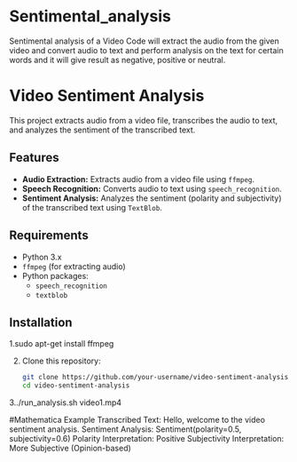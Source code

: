 # Sentimental_analysis
Sentimental analysis of a Video 
Code will extract the audio from the given video and convert audio to text and perform analysis on the text for certain words and it will give result as negative, positive or neutral.

# Video Sentiment Analysis

This project extracts audio from a video file, transcribes the audio to text, and analyzes the sentiment of the transcribed text.

## Features

- **Audio Extraction:** Extracts audio from a video file using `ffmpeg`.
- **Speech Recognition:** Converts audio to text using `speech_recognition`.
- **Sentiment Analysis:** Analyzes the sentiment (polarity and subjectivity) of the transcribed text using `TextBlob`.

## Requirements

- Python 3.x
- `ffmpeg` (for extracting audio)
- Python packages:
  - `speech_recognition`
  - `textblob`

## Installation

1.sudo apt-get install ffmpeg


2. Clone this repository:
   ```bash
   git clone https://github.com/your-username/video-sentiment-analysis.git
   cd video-sentiment-analysis

3../run_analysis.sh video1.mp4

#Mathematica Example
Transcribed Text: Hello, welcome to the video sentiment analysis.
Sentiment Analysis: Sentiment(polarity=0.5, subjectivity=0.6)
Polarity Interpretation: Positive
Subjectivity Interpretation: More Subjective (Opinion-based)
